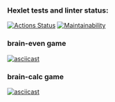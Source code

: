 ### Hexlet tests and linter status:
[![Actions Status](https://github.com/Soft4seo/frontend-project-44/workflows/hexlet-check/badge.svg)](https://github.com/Soft4seo/frontend-project-44/actions)
[![Maintainability](https://api.codeclimate.com/v1/badges/dc6663d7d571e1604fd5/maintainability)](https://codeclimate.com/github/Soft4seo/hexlet-js/maintainability)
### brain-even game
[![asciicast](https://asciinema.org/a/WnFqyGydr9jblTaURIiyQjT5W.svg)](https://asciinema.org/a/WnFqyGydr9jblTaURIiyQjT5W)

### brain-calc game
[![asciicast](https://asciinema.org/a/Q800xWsGuFfcrna0IFLZXMaev.svg)](https://asciinema.org/a/Q800xWsGuFfcrna0IFLZXMaev)
